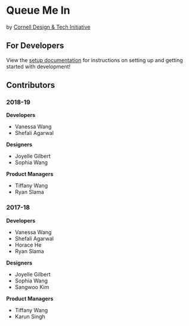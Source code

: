 # Queue Me In
by [Cornell Design & Tech Initiative](http://cornelldti.org)

## For Developers
View the [setup documentation](./docs/setup.md) for instructions on setting up and getting started with development!

## Contributors

### 2018-19
**Developers**
- Vanessa Wang
- Shefali Agarwal

**Designers**
- Joyelle Gilbert
- Sophia Wang

**Product Managers**
- Tiffany Wang
- Ryan Slama

### 2017-18
**Developers**
- Vanessa Wang
- Shefali Agarwal
- Horace He
- Ryan Slama

**Designers**
- Joyelle Gilbert
- Sophia Wang
- Sangwoo Kim

**Product Managers**
- Tiffany Wang
- Karun Singh

